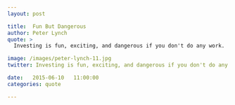 ```yaml
---
layout: post

title:  Fun But Dangerous
author: Peter Lynch
quote: >
  Investing is fun, exciting, and dangerous if you don't do any work.

image: /images/peter-lynch-11.jpg
twitter: Investing is fun, exciting, and dangerous if you don't do any work. Peter Lynch http://quotes.stockflare.com/

date:   2015-06-10	 11:00:00
categories: quote

---
```


